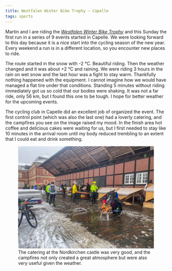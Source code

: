 ```yaml
---
title: Westfalen Winter Bike Trophy – Capelle
tags: sports
---
```

Martin and I are riding the [<cite>Westfalen Winter Bike Trophy</cite>](https://westfalen-winter-bike-trophy.org) and this Sunday the first run in a series of 9 events started in Capelle. We were looking forward to this day because it is a nice start into the cycling season of the new year. Every weekend a run is in a different location, so you encounter new places to ride.

The route started in the snow with -2 °C. Beautiful riding. Then the weather changed and it was about +2 °C and raining. We were riding 3 hours in the rain on wet snow and the last hour was a fight to stay warm. Thankfully nothing happened with the equipment. I cannot imagine how we would have managed a flat tire under that conditions. Standing 5 minutes without riding immediately got us so cold that our bodies were shaking. It was not a far ride, only 56 km, but I found this one to be tough. I hope for better weather for the upcoming events.

The cycling club in Capelle did an excellent job of organized the event. The first  control point (which was also the last one) had a loverly catering, and the campfires you see on the image raised my mood. In the finish area hot coffee and delicious cakes were waiting for us, but I first needed to stay like 10 minutes in the arrival room until my body reduced trembling  to an extent that I could eat and drink something.

<figure>
<img src="/img/sports/IMG_6869.jpg" alt="In a outdoor backyard of the Nordkirchen castle in a wet snowy setting caclists are gathering around a campfire and catering desks.">
<figcaption>The catering at the Nordkirchen castle was very good, and the campfires not only created a great atmosphere but were also very useful given the weather.</figcaption>
</figure>